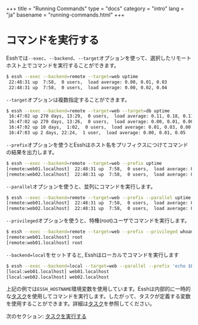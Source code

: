 +++
title = "Running Commands"
type = "docs"
category = "intro"
lang = "ja"
basename = "running-commands.html"
+++

# コマンドを実行する

Esshでは`--exec`、`--backend`、`--target`オプションを使って、選択したリモートホスト上でコマンドを実行することができます。

~~~sh
$ essh --exec --backend=remote --target=web uptime
 22:48:31 up  7:58,  0 users,  load average: 0.00, 0.01, 0.03
 22:48:31 up  7:58,  0 users,  load average: 0.00, 0.02, 0.04
~~~

`--target`オプションは複数指定することができます。

~~~sh
$ essh --exec --backend=remote --target=web --target=db uptime
 16:47:02 up 270 days, 13:29,  0 users,  load average: 0.11, 0.18, 0.11
 16:47:02 up 270 days, 13:26,  0 users,  load average: 0.00, 0.01, 0.00
 16:47:02 up 10 days,  1:02,  0 users,  load average: 0.01, 0.03, 0.00
 16:47:03 up 2 days, 22:24,  1 user,  load average: 0.00, 0.01, 0.05
~~~

`--prefix`オプションを使うとEsshはホスト名をプリフィクスにつけてコマンドの結果を出力します。

~~~sh
$ essh --exec --backend=remote --target=web --prefix uptime
[remote:web01.localhost]  22:48:31 up  7:58,  0 users,  load average: 0.00, 0.01, 0.03
[remote:web02.localhost]  22:48:31 up  7:58,  0 users,  load average: 0.00, 0.02, 0.04
~~~

`--parallel`オプションを使うと、並列にコマンドを実行します。

~~~sh
$ essh --exec --backend=remote --target=web --prefix --parallel uptime
[remote:web01.localhost]  22:48:31 up  7:58,  0 users,  load average: 0.00, 0.01, 0.03
[remote:web02.localhost]  22:48:31 up  7:58,  0 users,  load average: 0.00, 0.02, 0.04
~~~

`--privileged`オプションを使うと、特権(root)ユーザでコマンドを実行します。

~~~sh
$ essh --exec --backend=remote --target=web --prefix --privileged whoami
[remote:web01.localhost] root
[remote:web01.localhost] root
~~~

`--backend=local`をセットすると, Esshはローカルでコマンドを実行します

~~~sh
$ essh --exec --backend=local --target=web --parallel --prefix 'echo $ESSH_HOSTNAME'
[local:web01.localhost] web01.localhost
[local:web02.localhost] web02.localhost
~~~

上記の例では`ESSH_HOSTNAME`環境変数を使用しています。Esshは内部的に一時的な[タスク](/docs/ja/tasks.html)を使用してコマンドを実行します。したがって、タスクが定義する変数を使用することができます。詳細は[タスク](/docs/en/tasks.html)を参照してください。

次のセクション: [タスクを実行する](running-tasks.html)

